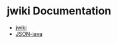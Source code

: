 # jwiki Documentation

* [jwiki](https://fastily.github.io/jwiki/docs/jwiki/)
* [JSON-java](https://fastily.github.io/jwiki/docs/JSON-java/)